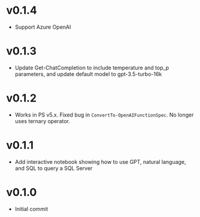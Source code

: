 # v0.1.4

- Support Azure OpenAI

# v0.1.3

- Update Get-ChatCompletion to include temperature and top_p parameters, and update default model to gpt-3.5-turbo-16k
# v0.1.2

- Works in PS v5.x. Fixed bug in `ConvertTo-OpenAIFunctionSpec`. No longer uses ternary operator.

# v0.1.1

- Add interactive notebook showing how to use GPT, natural language, and SQL to query a SQL Server

# v0.1.0

- Initial commit